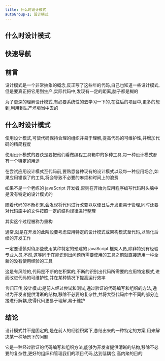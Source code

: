 ```yaml
---
title: 什么时设计模式
autoGroup-1: 设计模式
---
```


## 什么时设计模式

## 快速导航

<TOC />

## 前言

设计模式是一个非常抽象的概念,反正写了这些年的代码,自己也知道一些设计模式,但是要真正把它用到生产,实际代码中,发现有一定的距离,脑子都是糊的

为了更深的理解设计模式,有必要系统性的去学习一下的,在往后的项目中,更多的想到,利用到生产坏境当中去的

## 什么时设计模式

使用设计模式,可使代码保持合理的组织并易于理解,提高代码的可维护性,并增加代码的精简程度

使用设计模式的要诀是要把他们看做编程工具箱中的多种工具,每一种设计模式都有一个特定的用途

在尝试应用设计模式至代码前,要熟悉各种现有的设计模式以及每一种应用场合,如果应用错误了的工具,将会导致不必要的麻烦和时间上的浪费

如果不是一个老练的 javaScript 开发者,否则在开始为应用程序编写代码时头脑中是没有特定的设计模式的

随着代码的不断积累,会发现将代码进行改变以以便日后开发更易于管理,同时还要对代码库中的文件按照一定的结构规律进行整理

其实这个过程被称为重构

通常,就是在开发的此阶段要考虑应用特定的设计模式或架构模式至代码,以简化后续的开发工作

一定要谨慎对待那些使用某种特定的预建的 javaScript 框架人员,除非特别有经验专业人员,不然,这等同于在能识别出问题所需要使用的工具之前就直接选用一种全新的没有使用经验的工具

这是有风险的,代码是不断的在积累的,不断的识别出代码所需要的应用特定模式,进而改进代码的可维护性,并在某种情况下提高运行效率

言归正传,设计模式:是前人经过尝试和测试,通过验证的代码编写和组织的方法,通过为开发者提供清晰的结构,移除不必要的复杂性,并将大型代码库中不同的部分连接进行解耦,使得代码更易于理解,易于维护

## 结论

设计模式并不是固定的,是在前人的经验积累下,总结出来的一种特定的方案,用来解决某一种场景下的问题

它是一种经过验证的代码编写和组织方法,能够为开发者提供清晰的结构,移除不必要的复杂性,更好的组织和管理我们的项目代码,达到低耦合,高内聚的目的

<footer-FooterLink :isShareLink="true" :isDaShang="true" />
<footer-FeedBack />
